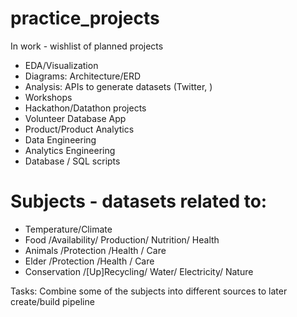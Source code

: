 # practice_projects

In work - wishlist of planned projects 
- EDA/Visualization
- Diagrams: Architecture/ERD
- Analysis: APIs to generate datasets (Twitter, ) 
- Workshops 
- Hackathon/Datathon projects
- Volunteer Database App
- Product/Product Analytics
- Data Engineering
- Analytics Engineering
- Database / SQL scripts

# Subjects - datasets related to:
- Temperature/Climate
- Food /Availability/ Production/ Nutrition/ Health
- Animals /Protection /Health / Care
- Elder /Protection /Health / Care
- Conservation /[Up]Recycling/ Water/ Electricity/ Nature

Tasks:
Combine some of the subjects into different sources to later create/build pipeline
